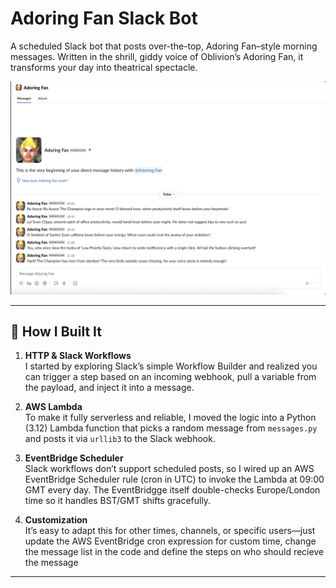 # Adoring Fan Slack Bot

A scheduled Slack bot that posts over-the-top, Adoring Fan–style morning messages. Written in the shrill, giddy voice of Oblivion’s Adoring Fan, it transforms your day into theatrical spectacle.


![Adoring Fan Workflow Screenshot](assets/adoring-fan-dm-example.png)

---

## 🚀 How I Built It

1. **HTTP & Slack Workflows**  
   I started by exploring Slack’s simple Workflow Builder and realized you can trigger a step based on an incoming webhook, pull a variable from the payload, and inject it into a message.

2. **AWS Lambda**  
   To make it fully serverless and reliable, I moved the logic into a Python (3.12) Lambda function that picks a random message from `messages.py` and posts it via `urllib3` to the Slack webhook.

3. **EventBridge Scheduler**  
   Slack workflows don’t support scheduled posts, so I wired up an AWS EventBridge Scheduler rule (cron in UTC) to invoke the Lambda at 09:00 GMT every day. The EventBridgge itself double-checks Europe/London time so it handles BST/GMT shifts gracefully.

4. **Customization**  
   It’s easy to adapt this for other times, channels, or specific users—just update the AWS EventBridge cron expression for custom time, change the message list in the code and define the steps on who should recieve the message

---



